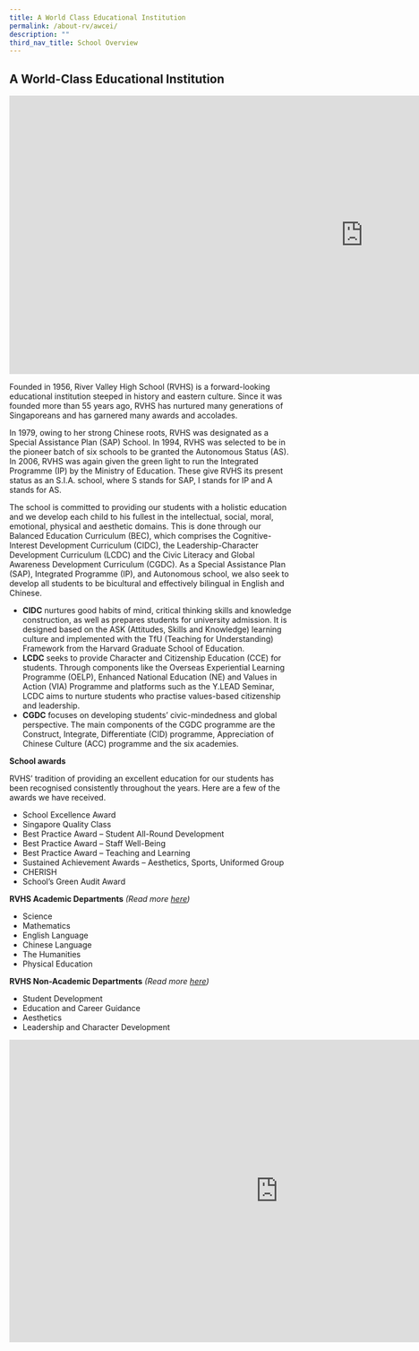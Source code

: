 ```yaml
---
title: A World Class Educational Institution
permalink: /about-rv/awcei/
description: ""
third_nav_title: School Overview
---
```

## A World-Class Educational Institution

<iframe allowfullscreen="" allow="accelerometer; autoplay; clipboard-write; encrypted-media; gyroscope; picture-in-picture; web-share" frameborder="0" title="RV Corporate Video" src="https://www.youtube.com/embed/fEgK_66Iwgk" height="497" width="1263"></iframe>

Founded in 1956, River Valley High School (RVHS) is a forward-looking educational institution steeped in history and eastern culture. Since it was founded more than 55 years ago, RVHS has nurtured many generations of Singaporeans and has garnered many awards and accolades.

In 1979, owing to her strong Chinese roots, RVHS was designated as a Special Assistance Plan (SAP) School. In 1994, RVHS was selected to be in the pioneer batch of six schools to be granted the Autonomous Status (AS). In 2006, RVHS was again given the green light to run the Integrated Programme (IP) by the Ministry of Education. These give RVHS its present status as an S.I.A. school, where S stands for SAP, I stands for IP and A stands for AS.

The school is committed to providing our students with a holistic education and we develop each child to his fullest in the intellectual, social, moral, emotional, physical and aesthetic domains. This is done through our Balanced Education Curriculum (BEC), which comprises the&nbsp;Cognitive-Interest Development Curriculum&nbsp;(CIDC), the&nbsp;Leadership-Character Development Curriculum&nbsp;(LCDC) and the Civic Literacy and Global Awareness Development Curriculum (CGDC). As a Special Assistance Plan (SAP),&nbsp;Integrated Programme&nbsp;(IP), and Autonomous school, we also seek to develop all students to be bicultural and effectively bilingual in English and Chinese.

*   **CIDC**&nbsp;nurtures good habits of mind, critical thinking skills and knowledge construction, as well as prepares students for university admission. It is designed based on the ASK (Attitudes, Skills and Knowledge) learning culture and implemented with the TfU (Teaching for Understanding) Framework from the Harvard Graduate School of Education.
*   **LCDC**&nbsp;seeks to provide Character and Citizenship Education (CCE) for students. Through components like the Overseas Experiential Learning Programme (OELP), Enhanced National Education (NE) and Values in Action (VIA) Programme and platforms such as the Y.LEAD Seminar, LCDC aims to nurture students who practise values-based citizenship and leadership.
*   **CGDC**&nbsp;focuses on developing students’ civic-mindedness and global perspective. The main components of the CGDC programme are the Construct, Integrate, Differentiate (CID) programme, Appreciation of Chinese Culture (ACC) programme and the six academies.

**School awards**

RVHS’ tradition of providing an excellent education for our students has been recognised consistently throughout the years. Here are a few of the awards we have received.&nbsp;

*   School Excellence Award
*   Singapore Quality Class
*   Best Practice Award – Student All-Round Development
*   Best Practice Award – Staff Well-Being
*   Best Practice Award – Teaching and Learning
*   Sustained Achievement Awards – Aesthetics, Sports, Uniformed Group
*   CHERISH
*   School’s Green Audit Award

**RVHS Academic Departments**&nbsp;_(Read more&nbsp;[here](/about-rv/Educational-Institution/ad/))_

*   Science
*   Mathematics
*   English Language
*   Chinese Language&nbsp;
*   The Humanities
*   Physical Education

**RVHS Non-Academic Departments**&nbsp;_(Read more&nbsp;[here](/about-rv/Educational-Institution/nad/))_

*   Student Development
*   Education and Career Guidance
*   Aesthetics
*   Leadership and Character Development

<iframe allowfullscreen="" allow="accelerometer; autoplay; clipboard-write; encrypted-media; gyroscope; picture-in-picture; web-share" frameborder="0" title="RV Virtual School Tour" src="https://www.youtube.com/embed/WHiTQYj-B0o" height="540" width="960"></iframe>
